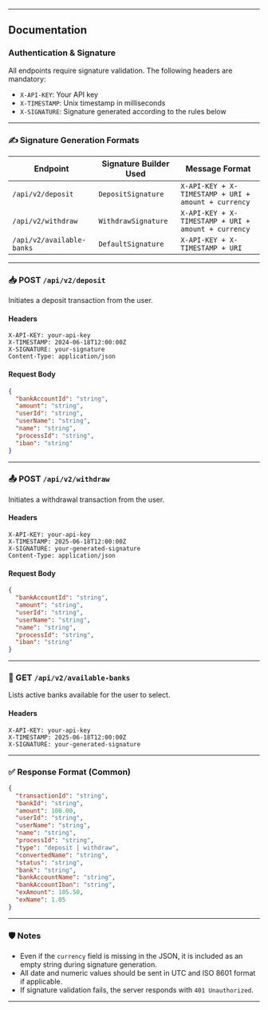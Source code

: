 
---

## Documentation

### Authentication & Signature

All endpoints require signature validation. The following headers are mandatory:

- `X-API-KEY`: Your API key
- `X-TIMESTAMP`: Unix timestamp in milliseconds
- `X-SIGNATURE`: Signature generated according to the rules below

---

### ✍️ Signature Generation Formats

| Endpoint                    | Signature Builder Used         | Message Format                                                   |
|----------------------------|-------------------------------|-----------------------------------------------------------------|
| `/api/v2/deposit`          | `DepositSignature`      | `X-API-KEY + X-TIMESTAMP + URI + amount + currency`             |
| `/api/v2/withdraw`         | `WithdrawSignature`     | `X-API-KEY + X-TIMESTAMP + URI + amount + currency`             |
| `/api/v2/available-banks`  | `DefaultSignature`      | `X-API-KEY + X-TIMESTAMP + URI`                                 |

---

### 📥 POST `/api/v2/deposit`

Initiates a deposit transaction from the user.

#### Headers

```http
X-API-KEY: your-api-key
X-TIMESTAMP: 2024-06-18T12:00:00Z
X-SIGNATURE: your-signature
Content-Type: application/json
```


#### Request Body
```json
{
  "bankAccountId": "string",
  "amount": "string",
  "userId": "string",
  "userName": "string",
  "name": "string",
  "processId": "string",
  "iban": "string"
}
```


---

### 📤 POST `/api/v2/withdraw`

Initiates a withdrawal transaction from the user.

#### Headers

```http
X-API-KEY: your-api-key
X-TIMESTAMP: 2025-06-18T12:00:00Z
X-SIGNATURE: your-generated-signature
Content-Type: application/json
```


#### Request Body

```json
{
  "bankAccountId": "string",
  "amount": "string",
  "userId": "string",
  "userName": "string",
  "name": "string",
  "processId": "string",
  "iban": "string"
}
```


---

### 🏦 GET `/api/v2/available-banks`

Lists active banks available for the user to select.

#### Headers

```http
X-API-KEY: your-api-key
X-TIMESTAMP: 2025-06-18T12:00:00Z
X-SIGNATURE: your-generated-signature
```
---

### ✅ Response Format (Common)

```json
{
  "transactionId": "string",
  "bankId": "string",
  "amount": 100.00,
  "userId": "string",
  "userName": "string",
  "name": "string",
  "processId": "string",
  "type": "deposit | withdraw",
  "convertedName": "string",
  "status": "string",
  "bank": "string",
  "bankAccountName": "string",
  "bankAccountIban": "string",
  "exAmount": 105.50,
  "exName": 1.05
}
```


---

### 🛡️ Notes

- Even if the `currency` field is missing in the JSON, it is included as an empty string during signature generation.
- All date and numeric values should be sent in UTC and ISO 8601 format if applicable.
- If signature validation fails, the server responds with `401 Unauthorized`.

---
